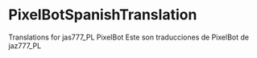 # PixelBotSpanishTranslation
Translations for jas777_PL PixelBot
Este son traducciones de PixelBot de jaz777_PL
